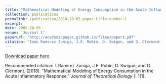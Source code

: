 ```yaml
---
title: "Mathematical Modeling of Energy Consumption in the Acute Inflammatory Response"
collection: publications
permalink: /publication/2018-28-05-paper-title-number-1
excerpt: 
date: 2009-28-05
venue: 'Journal 1'
paperurl: 'http://academicpages.github.io/files/paper1.pdf'
citation: 'Ivan Ramirez Zuniga, J.E. Rubin, D. Swigon, and G. Clermont. (2018). &quot;Mathematical Modeling of Energy Consumption in the Acute Inflammatory Response.&quot; <i>Journal of Theoretical Biology 1</i>. 1(1).'
---
```


[Download paper here](http://academicpages.github.io/files/paper1.pdf)

Recommended citation: I. Ramirez Zuniga, J.E. Rubin, D. Swigon, and G. Clermont. (2018). "Mathematical Modeling of Energy Consumption in the Acute Inflammatory Response." <i>Journal of Theoretical Biology 1</i>. 1(1).




  

